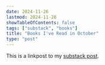 ```yaml
---
date: 2024-11-26
lastmod: 2024-11-26
showTableOfContents: false
tags: ["substack", "books"]
title: "Books I've Read in October"
type: "post"
---
```

This is a linkpost to my [substack post](https://lovkush.substack.com/p/books-i-read-in-october).